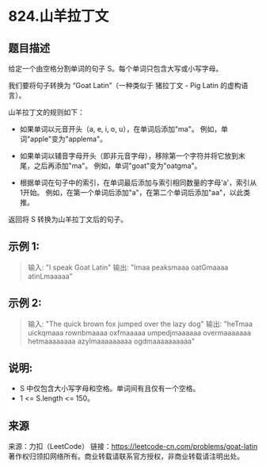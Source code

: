 # 824.山羊拉丁文

## 题目描述
给定一个由空格分割单词的句子 S。每个单词只包含大写或小写字母。

我们要将句子转换为 “Goat Latin”（一种类似于 猪拉丁文 - Pig Latin 的虚构语言）。

山羊拉丁文的规则如下：
- 如果单词以元音开头（a, e, i, o, u），在单词后添加"ma"。
    例如，单词"apple"变为"applema"。

- 如果单词以辅音字母开头（即非元音字母），移除第一个字符并将它放到末尾，之后再添加"ma"。
    例如，单词"goat"变为"oatgma"。

- 根据单词在句子中的索引，在单词最后添加与索引相同数量的字母'a'，索引从1开始。
    例如，在第一个单词后添加"a"，在第二个单词后添加"aa"，以此类推。

返回将 S 转换为山羊拉丁文后的句子。

## 示例 1:

> 输入: "I speak Goat Latin"
> 输出: "Imaa peaksmaaa oatGmaaaa atinLmaaaaa"

## 示例 2:

> 输入: "The quick brown fox jumped over the lazy dog"
> 输出: "heTmaa uickqmaaa rownbmaaaa oxfmaaaaa umpedjmaaaaaa overmaaaaaaa hetmaaaaaaaa azylmaaaaaaaaa ogdmaaaaaaaaaa"

## 说明:
- S 中仅包含大小写字母和空格。单词间有且仅有一个空格。
- 1 <= S.length <= 150。

## 来源
来源：力扣（LeetCode）
链接：https://leetcode-cn.com/problems/goat-latin
著作权归领扣网络所有。商业转载请联系官方授权，非商业转载请注明出处。